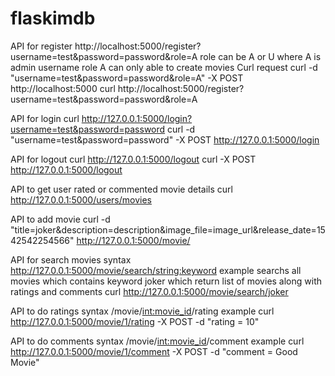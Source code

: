 # flaskimdb

API for register 
http://localhost:5000/register?username=test&password=password&role=A
role can be A or U where A is admin username
role A can only able to create movies
Curl request
curl -d "username=test&password=password&role=A" -X POST http://localhost:5000
curl http://localhost:5000/register?username=test&password=password&role=A

API for login 
curl http://127.0.0.1:5000/login?username=test&password=password
curl -d "username=test&password=password" -X POST http://127.0.0.1:5000/login

API for logout
curl http://127.0.0.1:5000/logout
curl -X POST http://127.0.0.1:5000/logout

API to get user rated or commented movie details
curl http://127.0.0.1:5000/users/movies

API to add  movie
curl -d "title=joker&description=description&image_file=image_url&release_date=1542542254566" http://127.0.0.1:5000/movie/

API for search movies
syntax http://127.0.0.1:5000/movie/search/<string:keyword>
example searchs all movies which contains keyword joker which return list of movies along with ratings and comments
curl http://127.0.0.1:5000/movie/search/joker

API to do ratings
syntax /movie/<int:movie_id>/rating
example
curl http://127.0.0.1:5000/movie/1/rating -X POST -d "rating = 10"

API to do comments
syntax /movie/<int:movie_id>/comment
example
curl http://127.0.0.1:5000/movie/1/comment -X POST -d "comment = Good Movie"




